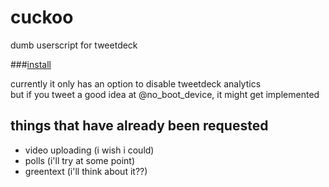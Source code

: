 # cuckoo
dumb userscript for tweetdeck

###[install](https://github.com/no-boot-device/cuckoo/raw/master/main.user.js)

currently it only has an option to disable tweetdeck analytics    
but if you tweet a good idea at @no\_boot\_device, it might get implemented

## things that have already been requested 
* video uploading (i wish i could)
* polls (i'll try at some point)
* greentext (i'll think about it??)
